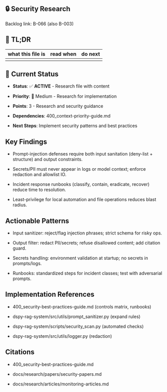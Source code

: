 <!-- CONTEXT_REFERENCE: 400_context-priority-guide.md -->
<!-- MEMORY_CONTEXT: MEDIUM - Security research and best practices -->

## 🔒 Security Research

Backlog link: B-066 (also B-003)

<!-- ANCHOR: tldr -->
<a id="tldr"></a>

## 🔎 TL;DR

| what this file is | read when | do next |
|---|---|---|
|  |  |  |

## 🎯 **Current Status**

- **Status**: ✅ **ACTIVE** - Research file with content

- **Priority**: 🔧 Medium - Research for implementation

- **Points**: 3 - Research and security guidance

- **Dependencies**: 400_context-priority-guide.md

- **Next Steps**: Implement security patterns and best practices


<!-- ANCHOR: key-findings -->
<a id="key-findings"></a>


## Key Findings

- Prompt-injection defenses require both input sanitation (deny-list + structure) and output constraints.

- Secrets/PII must never appear in logs or model context; enforce redaction and allowlist IO.

- Incident response runbooks (classify, contain, eradicate, recover) reduce time to resolution.

- Least-privilege for local automation and file operations reduces blast radius.

<!-- ANCHOR: actionable-patterns -->
<a id="actionable-patterns"></a>


## Actionable Patterns

- Input sanitizer: reject/flag injection phrases; strict schema for risky ops.

- Output filter: redact PII/secrets; refuse disallowed content; add citation guard.

- Secrets handling: environment validation at startup; no secrets in prompts/logs.

- Runbooks: standardized steps for incident classes; test with adversarial prompts.

<!-- ANCHOR: implementation-refs -->
<a id="implementation-refs"></a>


## Implementation References

- 400_security-best-practices-guide.md (controls matrix, runbooks)

- dspy-rag-system/src/utils/prompt_sanitizer.py (expand rules)

- dspy-rag-system/scripts/security_scan.py (automated checks)

- dspy-rag-system/src/utils/logger.py (redaction)

<!-- ANCHOR: citations -->
<a id="citations"></a>


## Citations

- 400_security-best-practices-guide.md

- docs/research/papers/security-papers.md

- docs/research/articles/monitoring-articles.md

